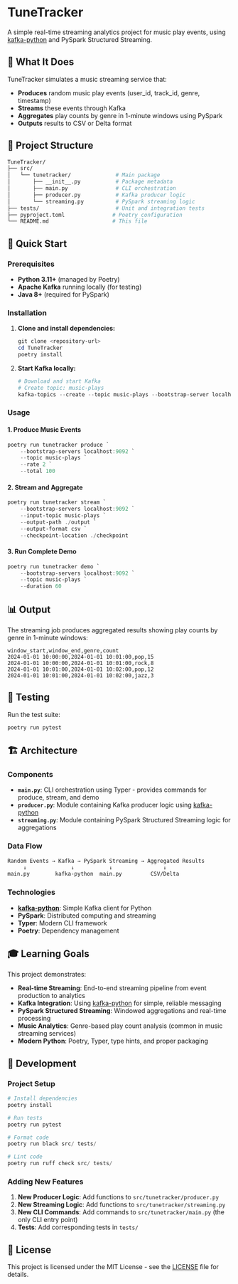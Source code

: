 # TuneTracker

A simple real-time streaming analytics project for music play events, using [kafka-python](https://github.com/dpkp/kafka-python) and PySpark Structured Streaming.

## 🎯 What It Does

TuneTracker simulates a music streaming service that:

- **Produces** random music play events (user_id, track_id, genre, timestamp)
- **Streams** these events through Kafka
- **Aggregates** play counts by genre in 1-minute windows using PySpark
- **Outputs** results to CSV or Delta format

## 📁 Project Structure

```bash
TuneTracker/
├── src/
│   └── tunetracker/              # Main package
│       ├── __init__.py           # Package metadata
│       ├── main.py               # CLI orchestration
│       ├── producer.py           # Kafka producer logic
│       └── streaming.py          # PySpark streaming logic
├── tests/                        # Unit and integration tests
├── pyproject.toml               # Poetry configuration
└── README.md                    # This file
```

## 🚀 Quick Start

### Prerequisites

- **Python 3.11+** (managed by Poetry)
- **Apache Kafka** running locally (for testing)
- **Java 8+** (required for PySpark)

### Installation

1. **Clone and install dependencies:**
  
   ```powershell
   git clone <repository-url>
   cd TuneTracker
   poetry install
   ```

2. **Start Kafka locally:**

   ```powershell
   # Download and start Kafka
   # Create topic: music-plays
   kafka-topics --create --topic music-plays --bootstrap-server localhost:9092 --partitions 1 --replication-factor 1
   ```

### Usage

#### 1. Produce Music Events

```powershell
poetry run tunetracker produce `
    --bootstrap-servers localhost:9092 `
    --topic music-plays `
    --rate 2 `
    --total 100
```

#### 2. Stream and Aggregate

```powershell
poetry run tunetracker stream `
    --bootstrap-servers localhost:9092 `
    --input-topic music-plays `
    --output-path ./output `
    --output-format csv `
    --checkpoint-location ./checkpoint
```

#### 3. Run Complete Demo

```powershell
poetry run tunetracker demo `
    --bootstrap-servers localhost:9092 `
    --topic music-plays `
    --duration 60
```

## 📊 Output

The streaming job produces aggregated results showing play counts by genre in 1-minute windows:

```csv
window_start,window_end,genre,count
2024-01-01 10:00:00,2024-01-01 10:01:00,pop,15
2024-01-01 10:00:00,2024-01-01 10:01:00,rock,8
2024-01-01 10:01:00,2024-01-01 10:02:00,pop,12
2024-01-01 10:01:00,2024-01-01 10:02:00,jazz,3
```

## 🧪 Testing

Run the test suite:

```powershell
poetry run pytest
```

## 🏗️ Architecture

### Components

- **`main.py`**: CLI orchestration using Typer - provides commands for produce, stream, and demo
- **`producer.py`**: Module containing Kafka producer logic using [kafka-python](https://github.com/dpkp/kafka-python)
- **`streaming.py`**: Module containing PySpark Structured Streaming logic for aggregations

### Data Flow

```bash
Random Events → Kafka → PySpark Streaming → Aggregated Results
     ↓              ↓           ↓                ↓
main.py        kafka-python  main.py         CSV/Delta
```

### Technologies

- **[kafka-python](https://github.com/dpkp/kafka-python)**: Simple Kafka client for Python
- **PySpark**: Distributed computing and streaming
- **Typer**: Modern CLI framework
- **Poetry**: Dependency management

## 🎓 Learning Goals

This project demonstrates:

- **Real-time Streaming**: End-to-end streaming pipeline from event production to analytics
- **Kafka Integration**: Using [kafka-python](https://github.com/dpkp/kafka-python) for simple, reliable messaging
- **PySpark Structured Streaming**: Windowed aggregations and real-time processing
- **Music Analytics**: Genre-based play count analysis (common in music streaming services)
- **Modern Python**: Poetry, Typer, type hints, and proper packaging

## 🔧 Development

### Project Setup

```powershell
# Install dependencies
poetry install

# Run tests
poetry run pytest

# Format code
poetry run black src/ tests/

# Lint code
poetry run ruff check src/ tests/
```

### Adding New Features

1. **New Producer Logic**: Add functions to `src/tunetracker/producer.py`
2. **New Streaming Logic**: Add functions to `src/tunetracker/streaming.py`
3. **New CLI Commands**: Add commands to `src/tunetracker/main.py` (the only CLI entry point)
4. **Tests**: Add corresponding tests in `tests/`

## 📝 License

This project is licensed under the MIT License - see the [LICENSE](LICENSE) file for details.
